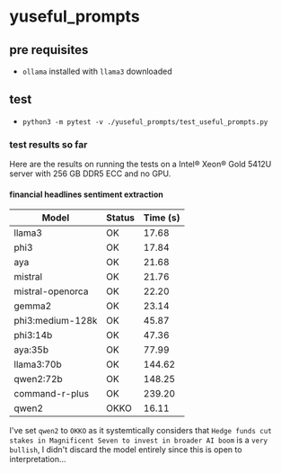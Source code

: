 # yuseful_prompts

## pre requisites

- `ollama` installed with `llama3` downloaded

## test

- `python3 -m pytest -v ./yuseful_prompts/test_useful_prompts.py`

### test results so far

Here are the results on running the tests on a Intel® Xeon® Gold 5412U server with 256 GB DDR5 ECC and no GPU.

#### financial headlines sentiment extraction


| Model              | Status | Time (s) |
|--------------------|--------|----------|
| llama3             | OK     | 17.68    |
| phi3               | OK     | 17.84    |
| aya                | OK     | 21.68    |
| mistral            | OK     | 21.76    |
| mistral-openorca   | OK     | 22.20    |
| gemma2             | OK     | 23.14    |
| phi3:medium-128k   | OK     | 45.87    |
| phi3:14b           | OK     | 47.36    |
| aya:35b            | OK     | 77.99    |
| llama3:70b         | OK     | 144.62   |
| qwen2:72b          | OK     | 148.25   |
| command-r-plus     | OK     | 239.20   |
| qwen2              | OKKO   | 16.11    |

I've set `qwen2` to `OKKO` as it systemtically considers that `Hedge funds cut stakes in Magnificent Seven to invest in broader AI boom` is a `very bullish`, I didn't discard the model entirely since this is open to interpretation...
